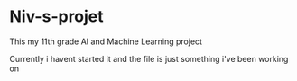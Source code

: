 # Niv-s-projet
This my 11th grade AI and Machine Learning project

Currently i havent started it and the file is just something i've been working on
